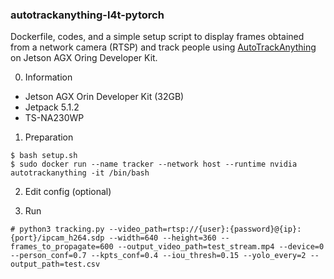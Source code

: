 ### autotrackanything-l4t-pytorch

Dockerfile, codes, and a simple setup script to display frames obtained from a network camera (RTSP) and track people using [AutoTrackAnything](https://github.com/licksylick/AutoTrackAnything) on Jetson AGX Oring Developer Kit.

0. Information
- Jetson AGX Orin Developer Kit (32GB)
- Jetpack 5.1.2
- TS-NA230WP

1. Preparation
```
$ bash setup.sh
$ sudo docker run --name tracker --network host --runtime nvidia autotrackanything -it /bin/bash
```

2. Edit config (optional)

3. Run 
```
# python3 tracking.py --video_path=rtsp://{user}:{password}@{ip}:{port}/ipcam_h264.sdp --width=640 --height=360 --frames_to_propagate=600 --output_video_path=test_stream.mp4 --device=0 --person_conf=0.7 --kpts_conf=0.4 --iou_thresh=0.15 --yolo_every=2 --output_path=test.csv
```
